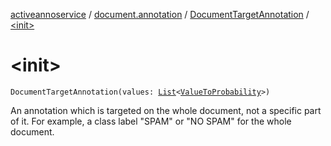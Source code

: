 [activeannoservice](../../index.md) / [document.annotation](../index.md) / [DocumentTargetAnnotation](index.md) / [&lt;init&gt;](./-init-.md)

# &lt;init&gt;

`DocumentTargetAnnotation(values: `[`List`](https://kotlinlang.org/api/latest/jvm/stdlib/kotlin.collections/-list/index.html)`<`[`ValueToProbability`](../-value-to-probability/index.md)`>)`

An annotation which is targeted on the whole document, not a specific part of it. For example, a class label "SPAM"
or "NO SPAM" for the whole document.


